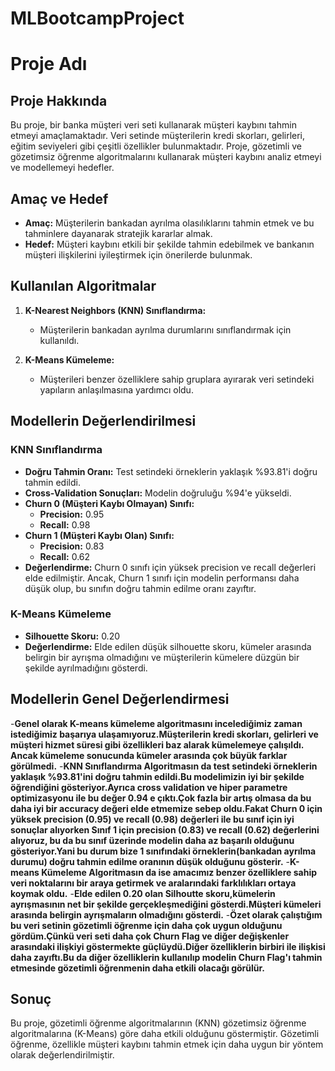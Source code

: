 # MLBootcampProject

# Proje Adı

## Proje Hakkında

Bu proje, bir banka müşteri veri seti kullanarak müşteri kaybını tahmin etmeyi amaçlamaktadır. Veri setinde müşterilerin kredi skorları, gelirleri, eğitim seviyeleri gibi çeşitli özellikler bulunmaktadır. Proje, gözetimli ve gözetimsiz öğrenme algoritmalarını kullanarak müşteri kaybını analiz etmeyi ve modellemeyi hedefler.

## Amaç ve Hedef

- **Amaç:** Müşterilerin bankadan ayrılma olasılıklarını tahmin etmek ve bu tahminlere dayanarak stratejik kararlar almak.
- **Hedef:** Müşteri kaybını etkili bir şekilde tahmin edebilmek ve bankanın müşteri ilişkilerini iyileştirmek için önerilerde bulunmak.

## Kullanılan Algoritmalar

1. **K-Nearest Neighbors (KNN) Sınıflandırma:**
   - Müşterilerin bankadan ayrılma durumlarını sınıflandırmak için kullanıldı.

2. **K-Means Kümeleme:**
   - Müşterileri benzer özelliklere sahip gruplara ayırarak veri setindeki yapıların anlaşılmasına yardımcı oldu.

## Modellerin Değerlendirilmesi

### KNN Sınıflandırma

- **Doğru Tahmin Oranı:** Test setindeki örneklerin yaklaşık %93.81'i doğru tahmin edildi.
- **Cross-Validation Sonuçları:** Modelin doğruluğu %94'e yükseldi.
- **Churn 0 (Müşteri Kaybı Olmayan) Sınıfı:**
  - **Precision:** 0.95
  - **Recall:** 0.98
- **Churn 1 (Müşteri Kaybı Olan) Sınıfı:**
  - **Precision:** 0.83
  - **Recall:** 0.62
- **Değerlendirme:** Churn 0 sınıfı için yüksek precision ve recall değerleri elde edilmiştir. Ancak, Churn 1 sınıfı için modelin performansı daha düşük olup, bu sınıfın doğru tahmin edilme oranı zayıftır.

### K-Means Kümeleme

- **Silhouette Skoru:** 0.20
- **Değerlendirme:** Elde edilen düşük silhouette skoru, kümeler arasında belirgin bir ayrışma olmadığını ve müşterilerin kümelere düzgün bir şekilde ayrılmadığını gösterdi.

## Modellerin Genel Değerlendirmesi

   -**Genel olarak K-means kümeleme algoritmasını incelediğimiz zaman istediğimiz başarıya ulaşamıyoruz.Müşterilerin kredi skorları, gelirleri ve müşteri hizmet süresi gibi özellikleri baz alarak kümelemeye çalışıldı. Ancak kümeleme sonucunda kümeler arasında çok büyük farklar görülmedi.**
   -**KNN Sınıflandırma Algoritmasın da test setindeki örneklerin yaklaşık %93.81'ini doğru tahmin edildi.Bu modelimizin iyi bir şekilde öğrendiğini gösteriyor.Ayrıca cross validation ve hiper parametre optimizasyonu ile bu değer 0.94 e çıktı.Çok fazla bir artış olmasa da bu daha iyi bir accuracy değeri elde etmemize sebep oldu.Fakat Churn 0 için yüksek precision (0.95) ve recall (0.98) değerleri ile bu sınıf için iyi sonuçlar alıyorken Sınıf 1 için precision (0.83) ve recall (0.62) değerlerini alıyoruz, bu da bu sınıf üzerinde modelin daha az başarılı olduğunu gösteriyor.Yani bu durum bize 1 sınıfındaki örneklerin(bankadan ayrılma durumu) doğru tahmin edilme oranının düşük olduğunu gösterir.**
   -**K-means Kümeleme Algoritmasın da ise amacımız benzer özelliklere sahip veri noktalarını bir araya getirmek ve aralarındaki farklılıkları ortaya koymak oldu.**
   -**Elde edilen 0.20 olan Silhoutte skoru,kümelerin ayrışmasının net bir şekilde gerçekleşmediğini gösterdi.Müşteri kümeleri arasında belirgin ayrışmaların olmadığını gösterdi.**
   -**Özet olarak çalıştığım bu veri setinin gözetimli öğrenme için daha çok uygun olduğunu gördüm.Çünkü veri seti daha çok Churn Flag ve diğer değişkenler arasındaki ilişkiyi göstermekte güçlüydü.Diğer özelliklerin birbiri ile ilişkisi daha zayıftı.Bu da diğer özelliklerin kullanılıp modelin Churn Flag'ı tahmin etmesinde gözetimli öğrenmenin daha etkili olacağı görülür.**

   ## Sonuç

Bu proje, gözetimli öğrenme algoritmalarının (KNN) gözetimsiz öğrenme algoritmalarına (K-Means) göre daha etkili olduğunu göstermiştir. Gözetimli öğrenme, özellikle müşteri kaybını tahmin etmek için daha uygun bir yöntem olarak değerlendirilmiştir.

